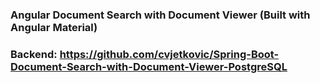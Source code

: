 ### Angular Document Search with Document Viewer (Built with Angular Material)

### Backend: https://github.com/cvjetkovic/Spring-Boot-Document-Search-with-Document-Viewer-PostgreSQL

